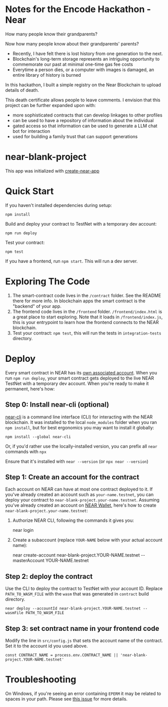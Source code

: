 Notes for the Encode Hackathon - Near
==================

How many people know their grandparents? 

Now how many people know about their grandparents' parents? 

- Recently, I have felt there is lost history from one generation to the next.
- Blockchain's long-term storage represents an intriguing opportunity to commemorate our past at minimal one-time gas fee costs
- Everytime a person dies, or a computer with images is damaged, an entire library of history is burned

In this hackathon, I built a simple registry on the Near Blockchain to upload details of death.

This death certificate allows people to leave comments. I envision that this project can be further expanded upon with:
- more sophisticated contracts that can develop linkages to other profiles
- can be used to have a repository of information about the individual
- gated access so that information can be used to generate a LLM chat bot for interaction
- used for building a family trust that can support generations

near-blank-project
==================

This app was initialized with [create-near-app]


Quick Start
===========

If you haven't installed dependencies during setup:

    npm install


Build and deploy your contract to TestNet with a temporary dev account:

    npm run deploy

Test your contract:

    npm test

If you have a frontend, run `npm start`. This will run a dev server.


Exploring The Code
==================

1. The smart-contract code lives in the `/contract` folder. See the README there for
   more info. In blockchain apps the smart contract is the "backend" of your app.
2. The frontend code lives in the `/frontend` folder. `/frontend/index.html` is a great
   place to start exploring. Note that it loads in `/frontend/index.js`,
   this is your entrypoint to learn how the frontend connects to the NEAR blockchain.
3. Test your contract: `npm test`, this will run the tests in `integration-tests` directory.


Deploy
======

Every smart contract in NEAR has its [own associated account][NEAR accounts]. 
When you run `npm run deploy`, your smart contract gets deployed to the live NEAR TestNet with a temporary dev account.
When you're ready to make it permanent, here's how:


Step 0: Install near-cli (optional)
-------------------------------------

[near-cli] is a command line interface (CLI) for interacting with the NEAR blockchain. It was installed to the local `node_modules` folder when you ran `npm install`, but for best ergonomics you may want to install it globally:

    npm install --global near-cli

Or, if you'd rather use the locally-installed version, you can prefix all `near` commands with `npx`

Ensure that it's installed with `near --version` (or `npx near --version`)


Step 1: Create an account for the contract
------------------------------------------

Each account on NEAR can have at most one contract deployed to it. If you've already created an account such as `your-name.testnet`, you can deploy your contract to `near-blank-project.your-name.testnet`. Assuming you've already created an account on [NEAR Wallet], here's how to create `near-blank-project.your-name.testnet`:

1. Authorize NEAR CLI, following the commands it gives you:

      near login

2. Create a subaccount (replace `YOUR-NAME` below with your actual account name):

      near create-account near-blank-project.YOUR-NAME.testnet --masterAccount YOUR-NAME.testnet

Step 2: deploy the contract
---------------------------

Use the CLI to deploy the contract to TestNet with your account ID.
Replace `PATH_TO_WASM_FILE` with the `wasm` that was generated in `contract` build directory.

    near deploy --accountId near-blank-project.YOUR-NAME.testnet --wasmFile PATH_TO_WASM_FILE


Step 3: set contract name in your frontend code
-----------------------------------------------

Modify the line in `src/config.js` that sets the account name of the contract. Set it to the account id you used above.

    const CONTRACT_NAME = process.env.CONTRACT_NAME || 'near-blank-project.YOUR-NAME.testnet'



Troubleshooting
===============

On Windows, if you're seeing an error containing `EPERM` it may be related to spaces in your path. Please see [this issue](https://github.com/zkat/npx/issues/209) for more details.


  [create-near-app]: https://github.com/near/create-near-app
  [Node.js]: https://nodejs.org/en/download/package-manager/
  [jest]: https://jestjs.io/
  [NEAR accounts]: https://docs.near.org/concepts/basics/account
  [NEAR Wallet]: https://wallet.testnet.near.org/
  [near-cli]: https://github.com/near/near-cli
  [gh-pages]: https://github.com/tschaub/gh-pages
